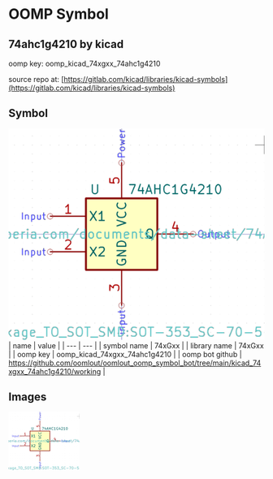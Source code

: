 # OOMP Symbol  
## 74ahc1g4210  by kicad  
  
oomp key: oomp_kicad_74xgxx_74ahc1g4210  
  
source repo at: [https://gitlab.com/kicad/libraries/kicad-symbols](https://gitlab.com/kicad/libraries/kicad-symbols)  
## Symbol  
  
[![working.png](working_600.png)](working.png)  
| name | value | 
| --- | --- | 
| symbol name | 74xGxx | 
| library name | 74xGxx | 
| oomp key | oomp_kicad_74xgxx_74ahc1g4210 | 
| oomp bot github | https://github.com/oomlout/oomlout_oomp_symbol_bot/tree/main/kicad_74xgxx_74ahc1g4210/working | 
## Images  
  
[![working.png](working_140.png)](working.png)  

